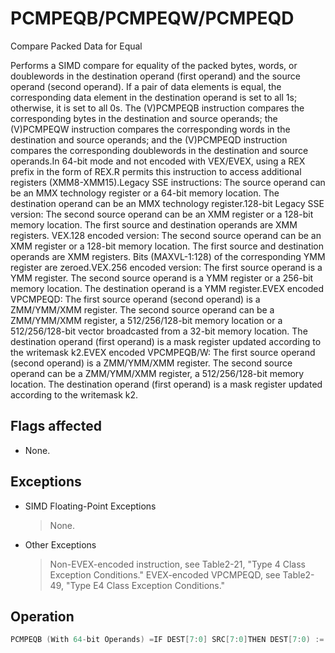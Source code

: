 # PCMPEQB/PCMPEQW/PCMPEQD

Compare Packed Data for Equal

Performs a SIMD compare for equality of the packed bytes, words, or doublewords in the destination operand (first operand) and the source operand (second operand).
If a pair of data elements is equal, the corresponding data element in the destination operand is set to all 1s; otherwise, it is set to all 0s.
The (V)PCMPEQB instruction compares the corresponding bytes in the destination and source operands; the (V)PCMPEQW instruction compares the corresponding words in the destination and source operands; and the (V)PCMPEQD instruction compares the corresponding doublewords in the destination and source operands.In 64-bit mode and not encoded with VEX/EVEX, using a REX prefix in the form of REX.R permits this instruction to access additional registers (XMM8-XMM15).Legacy SSE instructions: The source operand can be an MMX technology register or a 64-bit memory location.
The destination operand can be an MMX technology register.128-bit Legacy SSE version: The second source operand can be an XMM register or a 128-bit memory location.
The first source and destination operands are XMM registers.
VEX.128 encoded version: The second source operand can be an XMM register or a 128-bit memory location.
The first source and destination operands are XMM registers.
Bits (MAXVL-1:128) of the corresponding YMM register are zeroed.VEX.256 encoded version: The first source operand is a YMM register.
The second source operand is a YMM register or a 256-bit memory location.
The destination operand is a YMM register.EVEX encoded VPCMPEQD: The first source operand (second operand) is a ZMM/YMM/XMM register.
The second source operand can be a ZMM/YMM/XMM register, a 512/256/128-bit memory location or a 512/256/128-bit vector broadcasted from a 32-bit memory location.
The destination operand (first operand) is a mask register updated according to the writemask k2.EVEX encoded VPCMPEQB/W: The first source operand (second operand) is a ZMM/YMM/XMM register.
The second source operand can be a ZMM/YMM/XMM register, a 512/256/128-bit memory location.
The destination operand (first operand) is a mask register updated according to the writemask k2.

## Flags affected

- None.

## Exceptions

- SIMD Floating-Point Exceptions
  > None.
- Other Exceptions
  > Non-EVEX-encoded instruction, see Table2-21, "Type 4 Class Exception Conditions."
  > EVEX-encoded VPCMPEQD, see Table2-49, 
  > "Type E4 Class Exception Conditions."

## Operation

```C
PCMPEQB (With 64-bit Operands) =IF DEST[7:0] SRC[7:0]THEN DEST[7:0) := FFH; ELSE DEST[7:0] := 0; FI;(* Continue comparison of 2nd through 7th bytes in DEST and SRC *) = SRC[63:56]IF DEST[63:56]THEN DEST[63:56] := FFH;ELSE DEST[63:56] := 0; FI;COMPARE_BYTES_EQUAL (SRC1, SRC2)IF SRC1[7:0] = SRC2[7:0]THEN DEST[7:0] := FFH;ELSE DEST[7:0] := 0; FI;(* Continue comparison of 2nd through 15th bytes in SRC1 and SRC2 *)IF SRC1[127:120] = SRC2[127:120]THEN DEST[127:120] := FFH;ELSE DEST[127:120] := 0; FI;COMPARE_WORDS_EQUAL (SRC1, SRC2)IF SRC1[15:0] = SRC2[15:0]THEN DEST[15:0] := FFFFH;ELSE DEST[15:0] := 0; FI;(* Continue comparison of 2nd through 7th 16-bit words in SRC1 and SRC2 *)IF SRC1[127:112] = SRC2[127:112]THEN DEST[127:112] := FFFFH;ELSE DEST[127:112] := 0; FI;COMPARE_DWORDS_EQUAL (SRC1, SRC2)IF SRC1[31:0] = SRC2[31:0]THEN DEST[31:0] := FFFFFFFFH;ELSE DEST[31:0] := 0; FI;(* Continue comparison of 2nd through 3rd 32-bit dwords in SRC1 and SRC2 *)IF SRC1[127:96] = SRC2[127:96]THEN DEST[127:96] := FFFFFFFFH;ELSE DEST[127:96] := 0; FI;PCMPEQB (With 128-bit Operands)DEST[127:0] := COMPARE_BYTES_EQUAL(DEST[127:0],SRC[127:0])VPCMPEQB (VEX.128 Encoded Version)DEST[127:0] := COMPARE_BYTES_EQUAL(SRC1[127:0],SRC2[127:0])DEST[MAXVL-1:128] := 0VPCMPEQB (VEX.256 Encoded Version)DEST[127:0] := COMPARE_BYTES_EQUAL(SRC1[127:0],SRC2[127:0])DEST[255:128] := COMPARE_BYTES_EQUAL(SRC1[255:128],SRC2[255:128])DEST[MAXVL-1:256] := 0VPCMPEQB (EVEX Encoded Versions)(KL, VL) = (16, 128), (32, 256), (64, 512)FOR j := 0 TO KL-1i := j * 8IF k2[j] OR *no writemask*THEN /* signed comparison */CMP := SRC1[i+7:i] == SRC2[i+7:i];IF CMP = TRUETHEN DEST[j] := 1;ELSE DEST[j] := 0; FI;ELSE DEST[j] := 0; zeroing-masking onlyFI;FI;ENDFORDEST[MAX_KL-1:KL] := 0PCMPEQW (With 64-bit Operands) = SRC[15:0]IF DEST[15:0] THEN DEST[15:0] := FFFFH;ELSE DEST[15:0] := 0; FI;(* Continue comparison of 2nd and 3rd words in DEST and SRC *)= SRC[63:48]IF DEST[63:48] THEN DEST[63:48] := FFFFH;ELSE DEST[63:48] := 0; FI;PCMPEQW (With 128-bit Operands)DEST[127:0] := COMPARE_WORDS_EQUAL(DEST[127:0],SRC[127:0])DEST[MAXVL-1:128] (Unmodified)VPCMPEQW (VEX.128 Encoded Version)DEST[127:0] := COMPARE_WORDS_EQUAL(SRC1[127:0],SRC2[127:0])DEST[MAXVL-1:128] := 0VPCMPEQW (VEX.256 Encoded Version)DEST[127:0] := COMPARE_WORDS_EQUAL(SRC1[127:0],SRC2[127:0])VPCMPEQW (EVEX Encoded Versions)(KL, VL) = (8, 128), (16, 256), (32, 512)FOR j := 0 TO KL-1i := j * 16IF k2[j] OR *no writemask*THEN /* signed comparison */CMP := SRC1[i+15:i] == SRC2[i+15:i];IF CMP = TRUETHEN DEST[j] := 1;ELSE DEST[j] := 0; FI;ELSE DEST[j] := 0; zeroing-masking onlyFI;FI;ENDFORDEST[MAX_KL-1:KL] := 0PCMPEQD (With 64-bit Operands) = SRC[31:0]IF DEST[31:0]THEN DEST[31:0] := FFFFFFFFH; ELSE DEST[31:0] := 0; FI; = SRC[63:32]IF DEST[63:32]THEN DEST[63:32] := FFFFFFFFH;ELSE DEST[63:32] := 0; FI;PCMPEQD (With 128-bit Operands)DEST[127:0] := COMPARE_DWORDS_EQUAL(DEST[127:0],SRC[127:0])DEST[MAXVL-1:128] (Unmodified)VPCMPEQD (VEX.128 Encoded Version)DEST[127:0] := COMPARE_DWORDS_EQUAL(SRC1[127:0],SRC2[127:0])DEST[MAXVL-1:128] := 0VPCMPEQD (VEX.256 Encoded Version)DEST[127:0] := COMPARE_DWORDS_EQUAL(SRC1[127:0],SRC2[127:0])DEST[255:128] := COMPARE_DWORDS_EQUAL(SRC1[255:128],SRC2[255:128])DEST[MAXVL-1:256] := 0VPCMPEQD (EVEX Encoded Versions)(KL, VL) = (4, 128), (8, 256), (16, 512)FOR j := 0 TO KL-1i := j * 32IF k2[j] OR *no writemask*THEN /* signed comparison */IF (EVEX.b = 1) AND (SRC2 *is memory*)THEN CMP := SRC1[i+31:i] = SRC2[31:0];ELSE CMP := SRC1[i+31:i] = SRC2[i+31:i];FI;IF CMP = TRUETHEN DEST[j] := 1;ELSE DEST[j] := 0; FI;ELSE DEST[j] := 0; zeroing-masking onlyDEST[MAX_KL-1:KL] := 0Intel C/C++ Compiler Intrinsic EquivalentsVPCMPEQB __mmask64 _mm512_cmpeq_epi8_mask(__m512i a, __m512i b);VPCMPEQB __mmask64 _mm512_mask_cmpeq_epi8_mask(__mmask64 k, __m512i a, __m512i b);VPCMPEQB __mmask32 _mm256_cmpeq_epi8_mask(__m256i a, __m256i b);VPCMPEQB __mmask32 _mm256_mask_cmpeq_epi8_mask(__mmask32 k, __m256i a, __m256i b);VPCMPEQB __mmask16 _mm_cmpeq_epi8_mask(__m128i a, __m128i b);VPCMPEQB __mmask16 _mm_mask_cmpeq_epi8_mask(__mmask16 k, __m128i a, __m128i b);VPCMPEQW __mmask32 _mm512_cmpeq_epi16_mask(__m512i a, __m512i b);VPCMPEQW __mmask32 _mm512_mask_cmpeq_epi16_mask(__mmask32 k, __m512i a, __m512i b);VPCMPEQW __mmask16 _mm256_cmpeq_epi16_mask(__m256i a, __m256i b);VPCMPEQW __mmask16 _mm256_mask_cmpeq_epi16_mask(__mmask16 k, __m256i a, __m256i b);VPCMPEQW __mmask8 _mm_cmpeq_epi16_mask(__m128i a, __m128i b);VPCMPEQW __mmask8 _mm_mask_cmpeq_epi16_mask(__mmask8 k, __m128i a, __m128i b);VPCMPEQD __mmask16 _mm512_cmpeq_epi32_mask( __m512i a, __m512i b);VPCMPEQD __mmask16 _mm512_mask_cmpeq_epi32_mask(__mmask16 k, __m512i a, __m512i b);VPCMPEQD __mmask8 _mm256_cmpeq_epi32_mask(__m256i a, __m256i b);VPCMPEQD __mmask8 _mm256_mask_cmpeq_epi32_mask(__mmask8 k, __m256i a, __m256i b);VPCMPEQD __mmask8 _mm_cmpeq_epi32_mask(__m128i a, __m128i b);VPCMPEQD __mmask8 _mm_mask_cmpeq_epi32_mask(__mmask8 k, __m128i a, __m128i b);PCMPEQB __m64 _mm_cmpeq_pi8 (__m64 m1, __m64 m2)PCMPEQW  __m64 _mm_cmpeq_pi16 (__m64 m1, __m64 m2)PCMPEQD __m64 _mm_cmpeq_pi32 (__m64 m1, __m64 m2)(V)PCMPEQB __m128i _mm_cmpeq_epi8 ( __m128i a, __m128i b)(V)PCMPEQW __m128i _mm_cmpeq_epi16 ( __m128i a, __m128i b)(V)PCMPEQD __m128i _mm_cmpeq_epi32 ( __m128i a, __m128i b)VPCMPEQB __m256i _mm256_cmpeq_epi8 ( __m256i a, __m256i b)VPCMPEQW __m256i _mm256_cmpeq_epi16 ( __m256i a, __m256i b)VPCMPEQD __m256i _mm256_cmpeq_epi32 ( __m256i a, __m256i b)
```
